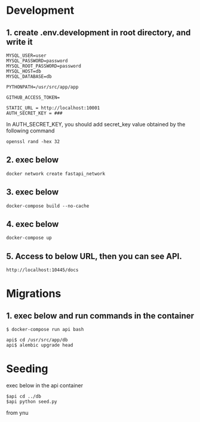 # Development

## 1. create .env.development in root directory, and write it
```
MYSQL_USER=user
MYSQL_PASSWORD=password
MYSQL_ROOT_PASSWORD=password
MYSQL_HOST=db
MYSQL_DATABASE=db

PYTHONPATH=/usr/src/app/app

GITHUB_ACCESS_TOKEN=

STATIC_URL = http://localhost:10001
AUTH_SECRET_KEY = ###
```
In AUTH_SECRET_KEY, you should add secret_key value obtained by the following command
```
openssl rand -hex 32
```

## 2. exec below
```
docker network create fastapi_network
```

## 3. exec below
```docker-compose build --no-cache```

## 4. exec below
```docker-compose up```

## 5. Access to below URL, then you can see API.
```
http://localhost:10445/docs
```


# Migrations
## 1. exec below and run commands in the container
```
$ docker-compose run api bash

api$ cd /usr/src/app/db
api$ alembic upgrade head
```

# Seeding
exec below in the api container
```
$api cd ../db
$api python seed.py
```

from ynu